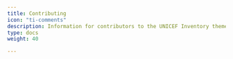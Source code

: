 ```yaml
---
title: Contributing
icon: "ti-comments"
description: Information for contributors to the UNICEF Inventory theme or UNICEF Toolkits using this theme.
type: docs
weight: 40

---
```

